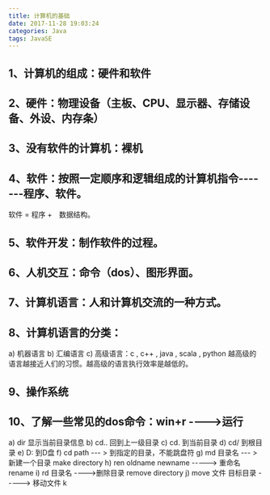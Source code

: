 ```yaml
---
title: 计算机的基础
date: 2017-11-28 19:03:24
categories: Java
tags: JavaSE
---
```

## 1、计算机的组成：硬件和软件
## 2、硬件：物理设备（主板、CPU、显示器、存储设备、外设、内存条）
## 3、没有软件的计算机：裸机
## 4、软件：按照一定顺序和逻辑组成的计算机指令-------程序、软件。
软件 = 程序 +　数据结构。
## 5、软件开发：制作软件的过程。
## 6、人机交互：命令（dos）、图形界面。
## 7、计算机语言：人和计算机交流的一种方式。
## 8、计算机语言的分类：
a)  机器语言
b) 汇编语言
c) 高级语言：c , c++ , java , scala , python
越高级的语言越接近人们的习惯。越高级的语言执行效率是越低的。
## 9、操作系统
## 10、了解一些常见的dos命令：win+r ---->运行
a) dir 显示当前目录信息
b) cd.. 回到上一级目录
c) cd. 到当前目录
d) cd/ 到根目录
e) D: 到D盘
f) cd path --- > 到指定的目录，不能跳盘符
g) md 目录名  --- > 新建一个目录 make directory
h) ren oldname newname -----> 重命名 rename
i) rd 目录名 ---->删除目录 remove directory
j) move 文件 目标目录 -----> 移动文件
k